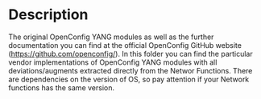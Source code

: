 # Description
The original OpenConfig YANG modules as well as the further documentation you can find at the official OpenConfig GitHub website (https://github.com/openconfig/). In this folder you can find the particular vendor implementations of OpenConfig YANG modules with all deviations/augments extracted directly from the Networ Functions. There are dependencies on the version of OS, so pay attention if your Network functions has the same version.
